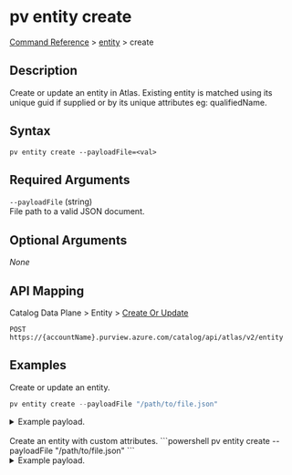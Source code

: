 # pv entity create
[Command Reference](../../../README.md#command-reference) > [entity](./main.md) > create

## Description
Create or update an entity in Atlas. Existing entity is matched using its unique guid if supplied or by its unique attributes eg: qualifiedName.

## Syntax
```
pv entity create --payloadFile=<val>
```

## Required Arguments
`--payloadFile` (string)  
File path to a valid JSON document.

## Optional Arguments
*None*

## API Mapping
Catalog Data Plane > Entity > [Create Or Update](https://docs.microsoft.com/en-us/rest/api/purview/catalogdataplane/entity/create-or-update)
```
POST https://{accountName}.purview.azure.com/catalog/api/atlas/v2/entity
```

## Examples
Create or update an entity.
```powershell
pv entity create --payloadFile "/path/to/file.json"
```
<details><summary>Example payload.</summary>
<p>

```json
{
    "entity": {
        "attributes": {
            "description": "This is a long description.",
            "name": "myfile.csv",
            "qualifiedName": "https://esg26fa7f24adls.dfs.core.windows.net/01-bronze/esg/myfile.csv",
            "isFile": true
        },
        "collectionId": "esg-26fa7f24-pv",
        "typeName": "azure_datalake_gen2_path"
    }
}
```
</p>
</details><br />
Create an entity with custom attributes.
```powershell
pv entity create --payloadFile "/path/to/file.json"
```
<details><summary>Example payload.</summary>
<p>

```json
{
    "entity": {
        "attributes": {
            "description": "This is a long description.",
            "name": "myfile.csv",
            "qualifiedName": "https://storage_account.dfs.core.windows.net/01-bronze/folder/file.csv",
            "isFile": true
        },
        "customAttributes": {
            "custAttr1": "hello",
            "custAttr2": "world"
        },
        "collectionId": "rqbhvc",
        "typeName": "azure_datalake_gen2_path"
    }
}
```
</p>